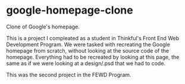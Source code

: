 google-homepage-clone
=====================

Clone of Google's homepage.

This is a project I compleated as a student in Thinkful's Front End Web Development Program. We were tasked with recreating the Google homepage from scratch, without looking at the source code of the homepage. Everything had to be recreated by looking at this page, the same as if we were looking at a design/.psd that we had to code. 

This was the second project in the FEWD Program. 

